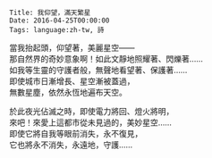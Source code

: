    Title: 我仰望，滿天繁星
    Date: 2016-04-25T00:00:00
    Tags: language:zh-tw, 詩

當我抬起頭，仰望著，美麗星空——<br>
那自然界的奇妙意象啊！如此文靜地照耀著、閃爍著……<br>
如我等生靈的守護者般，無聲地看望著、保護著……<br>
即使城市日漸增長、星空漸被蓋過，<br>
無數星塵，依然永恆地遍布天空。

於此夜光佔滅之時，即使電力將回、燈火將明，<br>
來吧！來愛上這都市從未見過的，美妙星空……<br>
即使它將自我等眼前消失，永不復見，<br>
它也將永不消失，永遠地，守護……
